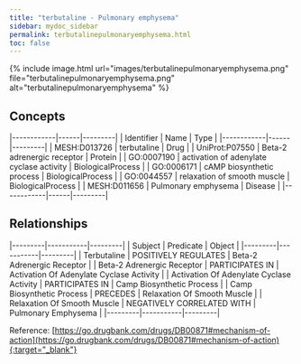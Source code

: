 ```yaml
---
title: "terbutaline - Pulmonary emphysema"
sidebar: mydoc_sidebar
permalink: terbutalinepulmonaryemphysema.html
toc: false 
---
```


{% include image.html url="images/terbutalinepulmonaryemphysema.png" file="terbutalinepulmonaryemphysema.png" alt="terbutalinepulmonaryemphysema" %}

## Concepts

|------------|------|---------|
| Identifier | Name | Type    |
|------------|------|---------|
| MESH:D013726 | terbutaline | Drug |
| UniProt:P07550 | Beta-2 adrenergic receptor | Protein |
| GO:0007190 | activation of adenylate cyclase activity | BiologicalProcess |
| GO:0006171 | cAMP biosynthetic process | BiologicalProcess |
| GO:0044557 | relaxation of smooth muscle | BiologicalProcess |
| MESH:D011656 | Pulmonary emphysema | Disease |
|------------|------|---------|

## Relationships

|---------|-----------|---------|
| Subject | Predicate | Object  |
|---------|-----------|---------|
| Terbutaline | POSITIVELY REGULATES | Beta-2 Adrenergic Receptor |
| Beta-2 Adrenergic Receptor | PARTICIPATES IN | Activation Of Adenylate Cyclase Activity |
| Activation Of Adenylate Cyclase Activity | PARTICIPATES IN | Camp Biosynthetic Process |
| Camp Biosynthetic Process | PRECEDES | Relaxation Of Smooth Muscle |
| Relaxation Of Smooth Muscle | NEGATIVELY CORRELATED WITH | Pulmonary Emphysema |
|---------|-----------|---------|

Reference: [https://go.drugbank.com/drugs/DB00871#mechanism-of-action](https://go.drugbank.com/drugs/DB00871#mechanism-of-action){:target="_blank"}